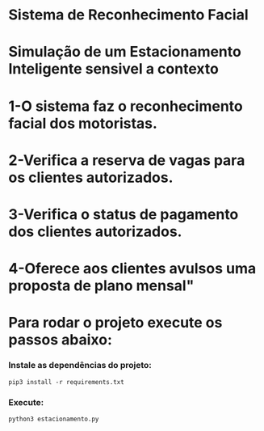 # Sistema de Reconhecimento Facial

# Simulação de um Estacionamento Inteligente sensivel a contexto 

# 1-O sistema faz o reconhecimento facial dos motoristas.
 
# 2-Verifica a reserva de vagas para os clientes autorizados.
  
# 3-Verifica o status de pagamento dos clientes autorizados.
 
# 4-Oferece aos clientes avulsos uma proposta de plano mensal"

# Para rodar o projeto execute os passos abaixo:

### Instale as dependências do projeto:
    pip3 install -r requirements.txt

### Execute:
    python3 estacionamento.py


